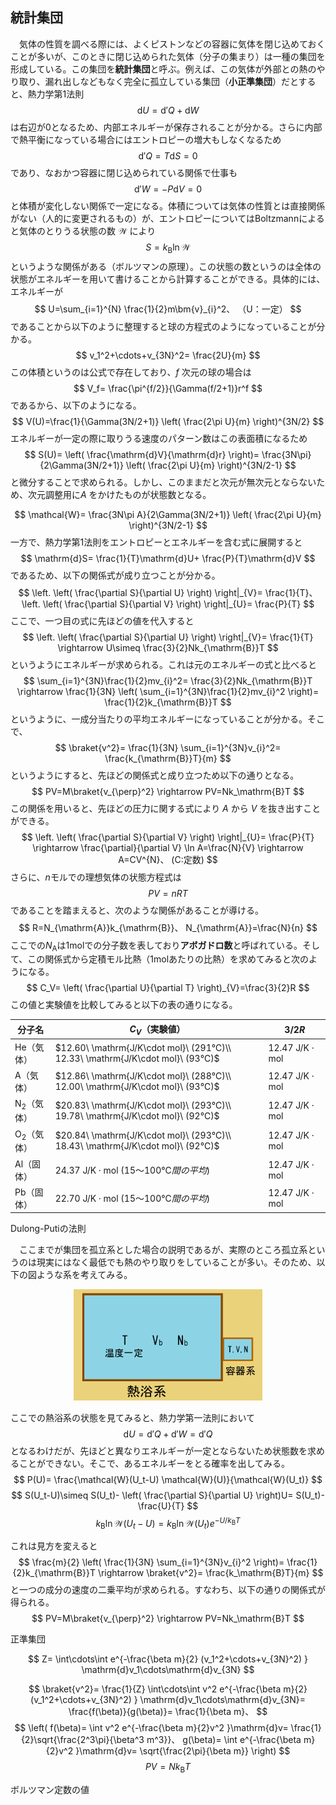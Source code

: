 
## 統計集団

　気体の性質を調べる際には、よくピストンなどの容器に気体を閉じ込めておくことが多いが、このときに閉じ込められた気体（分子の集まり）は一種の集団を形成している。この集団を**統計集団**と呼ぶ。例えば、この気体が外部との熱のやり取り、漏れ出しなどもなく完全に孤立している集団（**小正準集団**）だとすると、熱力学第1法則
$$
    \mathrm{d}U=
    \mathrm{d}'Q+\mathrm{d}W
$$
は右辺が0となるため、内部エネルギーが保存されることが分かる。さらに内部で熱平衡になっている場合にはエントロピーの増大もしなくなるため
$$
    \mathrm{d}'Q=T\mathrm{d}S=0
$$
であり、なおかつ容器に閉じ込められている関係で仕事も
$$
    \mathrm{d}'W=-P\mathrm{d}V=0
$$
と体積が変化しない関係で一定になる。体積については気体の性質とは直接関係がない（人的に変更されるもの）が、エントロピーについてはBoltzmannによると気体のとりうる状態の数 $\mathcal{W}$ により
$$
    S=k_{\mathrm{B}}\ln\mathcal{W}
$$
というような関係がある（ボルツマンの原理）。この状態の数というのは全体の状態がエネルギーを用いて書けることから計算することができる。具体的には、エネルギーが
$$
    U=\sum_{i=1}^{N}
    \frac{1}{2}m\bm{v}_{i}^2、
    （U：一定）
$$
であることから以下のように整理すると球の方程式のようになっていることが分かる。
$$
    v_1^2+\cdots+v_{3N}^2=
    \frac{2U}{m}
$$
この体積というのは公式で存在しており、$f$ 次元の球の場合は
$$
    V_f=
    \frac{\pi^{f/2}}{\Gamma(f/2+1)}r^f
$$
であるから、以下のようになる。
$$
    V(U)=\frac{1}{\Gamma(3N/2+1)}
    \left(
        \frac{2\pi U}{m}
    \right)^{3N/2}
$$
エネルギーが一定の際に取りうる速度のパターン数はこの表面積になるため
$$
    S(U)=
    \left(
    \frac{\mathrm{d}V}{\mathrm{d}r}
    \right)=
    \frac{3N\pi}{2\Gamma(3N/2+1)}
    \left(
        \frac{2\pi U}{m}
    \right)^{3N/2-1}
$$
と微分することで求められる。しかし、このままだと次元が無次元とならないため、次元調整用に$A$ をかけたものが状態数となる。

$$
    \mathcal{W}=
    \frac{3N\pi A}{2\Gamma(3N/2+1)}
    \left(
        \frac{2\pi U}{m}
    \right)^{3N/2-1}
$$
一方で、熱力学第1法則をエントロピーとエネルギーを含む式に展開すると
$$
    \mathrm{d}S=
    \frac{1}{T}\mathrm{d}U+
    \frac{P}{T}\mathrm{d}V
$$
であるため、以下の関係式が成り立つことが分かる。
$$
    \left.
    \left(
        \frac{\partial S}{\partial U}
    \right)
    \right|_{V}=
    \frac{1}{T}、
    \left.
    \left(
        \frac{\partial S}{\partial V}
    \right)
    \right|_{U}=
    \frac{P}{T}
$$
ここで、一つ目の式に先ほどの値を代入すると
$$
    \left.
    \left(
        \frac{\partial S}{\partial U}
    \right)
    \right|_{V}=
    \frac{1}{T}
    \rightarrow
    U\simeq
    \frac{3}{2}Nk_{\mathrm{B}}T
$$
というようにエネルギーが求められる。これは元のエネルギーの式と比べると
$$
    \sum_{i=1}^{3N}\frac{1}{2}mv_{i}^2=
    \frac{3}{2}Nk_{\mathrm{B}}T
    \rightarrow
    \frac{1}{3N}
    \left(
    \sum_{i=1}^{3N}\frac{1}{2}mv_{i}^2
    \right)=
    \frac{1}{2}k_{\mathrm{B}}T
$$
というように、一成分当たりの平均エネルギーになっていることが分かる。そこで、
$$
    \braket{v^2}=
    \frac{1}{3N}
    \sum_{i=1}^{3N}v_{i}^2=
    \frac{k_{\mathrm{B}}T}{m}
$$
というようにすると、先ほどの関係式と成り立つため以下の通りとなる。
$$
    PV=M\braket{v_{\perp}^2}
    \rightarrow
    PV=Nk_\mathrm{B}T
$$
この関係を用いると、先ほどの圧力に関する式により $A$ から $V$ を抜き出すことができる。
$$
    \left.
    \left(
        \frac{\partial S}{\partial V}
    \right)
    \right|_{U}=
    \frac{P}{T}
    \rightarrow
    \frac{\partial}{\partial V}
    \ln A=\frac{N}{V}
    \rightarrow
    A=CV^{N}、
    (C:定数)
$$
さらに、$n$モルでの理想気体の状態方程式は
$$
    PV=nRT
$$
であることを踏まえると、次のような関係があることが導ける。
$$
    R=N_{\mathrm{A}}k_{\mathrm{B}}、
    N_{\mathrm{A}}=\frac{N}{n}
$$
ここでの$N_{\mathrm{A}}$は1molでの分子数を表しており**アボガドロ数**と呼ばれている。そして、この関係式から定積モル比熱（1molあたりの比熱）を求めてみると次のようになる。
$$
    C_V=
    \left(
    \frac{\partial U}{\partial T}
    \right)_{V}=\frac{3}{2}R
$$
この値と実験値を比較してみると以下の表の通りになる。

|分子名|$C_V$（実験値）|$3/2R$|
|-|-|-|
|He（気体）|$12.60\ \mathrm{J/K\cdot mol}\ (291℃)\\ 12.33\ \mathrm{J/K\cdot mol}\ (93℃)$|$12.47\ \mathrm{J/K\cdot mol}$|
|A（気体）|$12.86\ \mathrm{J/K\cdot mol}\ (288℃)\\ 12.00\ \mathrm{J/K\cdot mol}\ (93℃)$|$12.47\ \mathrm{J/K\cdot mol}$|
|N$_2$（気体）|$20.83\ \mathrm{J/K\cdot mol}\ (293℃)\\ 19.78\ \mathrm{J/K\cdot mol}\ (92℃)$|$12.47\ \mathrm{J/K\cdot mol}$|$12.47\ \mathrm{J/K\cdot mol}$|
|O$_2$（気体）|$20.84\ \mathrm{J/K\cdot mol}\ (293℃)\\ 18.43\ \mathrm{J/K\cdot mol}\ (92℃)$|$12.47\ \mathrm{J/K\cdot mol}$|$12.47\ \mathrm{J/K\cdot mol}$|
|Al（固体）|$24.37\ \mathrm{J/K\cdot mol}\ (15～100℃間の平均)$|$12.47\ \mathrm{J/K\cdot mol}$|
|Pb（固体）|$22.70\ \mathrm{J/K\cdot mol}\ (15～100℃間の平均)$|$12.47\ \mathrm{J/K\cdot mol}$|


Dulong-Putiの法則

　ここまでが集団を孤立系とした場合の説明であるが、実際のところ孤立系というのは現実にはなく最低でも熱のやり取りをしていることが多い。そのため、以下の図ような系を考えてみる。

<p align="center">
    <img width="60%"
        src="images/hot_bath.png">
</p>

ここでの熱浴系の状態を見てみると、熱力学第一法則において
$$
    \mathrm{d}U=
    \mathrm{d}'Q+\mathrm{d}'W=
    \mathrm{d}'Q
$$
となるわけだが、先ほどと異なりエネルギーが一定とならないため状態数を求めることができない。そこで、あるエネルギーをとる確率を出してみる。
$$
    P(U)=
    \frac{\mathcal{W}(U_t-U)
    \mathcal{W}(U)}{\mathcal{W}(U_t)}
$$
$$
    S(U_t-U)\simeq S(U_t)-
    \left(
        \frac{\partial S}{\partial U}    
    \right)U=
    S(U_t)-\frac{U}{T}
$$
$$
    k_{\mathrm{B}}\ln
    \mathcal{W}(U_t-U)=
    k_{\mathrm{B}}\ln
    \mathcal{W}(U_t)e^{-U/k_{\mathrm{B}}T}
$$

これは見方を変えると
$$
    \frac{m}{2}
    \left(
    \frac{1}{3N}
    \sum_{i=1}^{3N}v_{i}^2
    \right)=
    \frac{1}{2}k_{\mathrm{B}}T
    \rightarrow
    \braket{v^2}=
    \frac{k_\mathrm{B}T}{m}
$$
と一つの成分の速度の二乗平均が求められる。すなわち、以下の通りの関係式が得られる。
$$
    PV=M\braket{v_{\perp}^2}
    \rightarrow
    PV=Nk_\mathrm{B}T
$$


正準集団



$$
    Z=
    \int\cdots\int
    e^{-\frac{\beta m}{2}
    (v_1^2+\cdots+v_{3N}^2) }
    \mathrm{d}v_1\cdots\mathrm{d}v_{3N}
$$

$$
    \braket{v^2}=
    \frac{1}{Z}
    \int\cdots\int
    v^2
    e^{-\frac{\beta m}{2}
    (v_1^2+\cdots+v_{3N}^2) }
    \mathrm{d}v_1\cdots\mathrm{d}v_{3N}=
    \frac{f(\beta)}{g(\beta)}=
    \frac{1}{\beta m}、
$$
$$
    \left(
        f(\beta)=
        \int v^2 e^{-\frac{\beta m}{2}v^2 }\mathrm{d}v=
        \frac{1}{2}\sqrt{\frac{2^3\pi}{\beta^3 m^3}}、
        g(\beta)=
        \int e^{-\frac{\beta m}{2}v^2 }\mathrm{d}v=
        \sqrt{\frac{2\pi}{\beta m}}
    \right)
$$
$$
    PV=Nk_{\mathrm{B}}T
$$

ボルツマン定数の値
